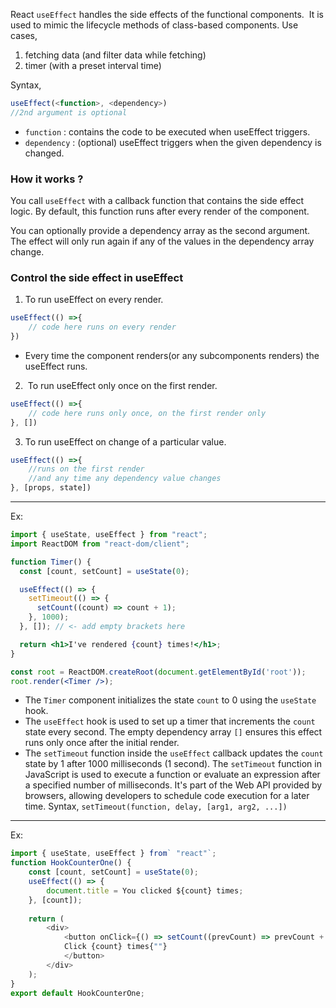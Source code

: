 React `useEffect` handles the side effects of the functional components.
 It is used to mimic the lifecycle methods of class-based components.
Use cases,
1. fetching data (and filter data while fetching)
2. timer (with a preset interval time)

Syntax,
```js
useEffect(<function>, <dependency>)
//2nd argument is optional
```
- `function` : contains the code to be executed when useEffect triggers.
- `dependency` : (optional) useEffect triggers when the given dependency is changed.

### How it works ?
You call `useEffect` with a callback function that contains the side effect logic. By default, this function runs after every render of the component.

 You can optionally provide a dependency array as the second argument. The effect will only run again if any of the values in the dependency array change.

### Control the side effect in useEffect
1. To run useEffect on every render.
```js
useEffect(() =>{
	// code here runs on every render
})
```
- Every time the component renders(or any subcomponents renders) the useEffect runs. 

2.  To run useEffect only once on the first render.
```js
useEffect(() =>{
	// code here runs only once, on the first render only
}, [])
```

3. To run useEffect on change of a particular value.
```js
useEffect(() =>{
	//runs on the first render
	//and any time any dependency value changes 
}, [props, state])
```

****
Ex:
```jsx
import { useState, useEffect } from "react";
import ReactDOM from "react-dom/client";

function Timer() {
  const [count, setCount] = useState(0);

  useEffect(() => {
    setTimeout(() => {
      setCount((count) => count + 1);
    }, 1000);
  }, []); // <- add empty brackets here

  return <h1>I've rendered {count} times!</h1>;
}

const root = ReactDOM.createRoot(document.getElementById('root'));
root.render(<Timer />);
```

- The `Timer` component initializes the state `count` to 0 using the `useState` hook.
- The `useEffect` hook is used to set up a timer that increments the `count` state every second. The empty dependency array `[]` ensures this effect runs only once after the initial render.
- The `setTimeout` function inside the `useEffect` callback updates the `count` state by 1 after 1000 milliseconds (1 second).
	The `setTimeout` function in JavaScript is used to execute a function or evaluate an expression after a specified number of milliseconds. It's part of the Web API provided by browsers, allowing developers to schedule code execution for a later time.
	Syntax,
	`setTimeout(function, delay, [arg1, arg2, ...])`
****
Ex:
```js
import { useState, useEffect } from` "react"`;
function HookCounterOne() {
	const [count, setCount] = useState(0);
	useEffect(() => {
		document.title = You clicked ${count} times;
	}, [count]);
	
	return (
		<div>
			<button onClick={() => setCount((prevCount) => prevCount + 1)}>
			Click {count} times{""}
			</button>
		</div>
	);
}
export default HookCounterOne;
```

